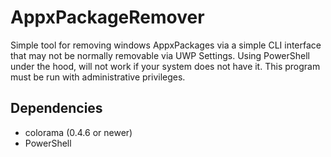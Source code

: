 # AppxPackageRemover
Simple tool for removing windows AppxPackages via a simple CLI interface that may not be normally removable via UWP Settings.
Using PowerShell under the hood, will not work if your system does not have it.
This program must be run with administrative privileges.

## Dependencies
  - colorama (0.4.6 or newer)
  - PowerShell
